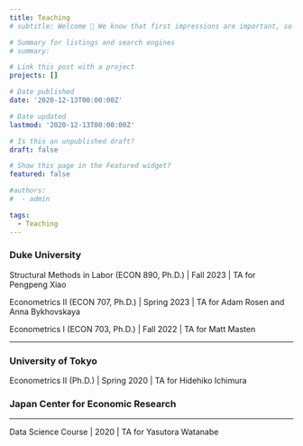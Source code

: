 ```yaml
---
title: Teaching
# subtitle: Welcome 👋 We know that first impressions are important, so we've populated your new site with some initial content to help you get familiar with everything in no time.

# Summary for listings and search engines
# summary:

# Link this post with a project
projects: []

# Date published
date: '2020-12-13T00:00:00Z'

# Date updated
lastmod: '2020-12-13T00:00:00Z'

# Is this an unpublished draft?
draft: false

# Show this page in the Featured widget?
featured: false

#authors:
#  - admin

tags:
  - Teaching
---
```


### **Duke University**

Structural Methods in Labor (ECON 890, Ph.D.) | Fall 2023 | TA for Pengpeng Xiao

Econometrics II (ECON 707, Ph.D.) | Spring 2023 | TA for Adam Rosen and Anna Bykhovskaya

Econometrics I (ECON 703, Ph.D.) | Fall 2022 | TA for Matt Masten

---

### **University of Tokyo**

Econometrics II (Ph.D.) | Spring 2020 | TA for Hidehiko Ichimura



### **Japan Center for Economic Research**
---

Data Science Course | 2020 | TA for Yasutora Watanabe
